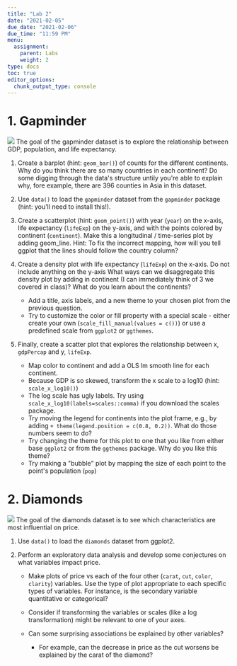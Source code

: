 ```yaml
---
title: "Lab 2"
date: "2021-02-05"
due_date: "2021-02-06"
due_time: "11:59 PM"
menu:
  assignment:
    parent: Labs
    weight: 2
type: docs
toc: true
editor_options: 
  chunk_output_type: console
---
```




# 1. Gapminder
![](https://storage.googleapis.com/kaggle-datasets-images/373567/726490/b870208e6f91c6a6c940f8a4df111c87/dataset-cover.png?t=2019-10-22-19-47-34)
The goal of the gapminder dataset is to explore the relationship between GDP, population, and life expectancy.

1. Create a barplot (hint: `geom_bar()`) of counts for the different continents. Why do you think there are so many countries in each continent? Do some digging through the data's structure untily you're able to explain why, fore example, there are 396 counties in Asia in this dataset.

2.  Use `data()` to load the `gapminder` dataset from the `gapminder` package (hint: you'll need to install this!).

3.  Create a scatterplot (hint: `geom_point()`) with year (`year`) on the x-axis, life expectancy (`lifeExp`) on the y-axis, and with the points colored by continent (`continent`). Make this a longitudinal / time-series plot by adding geom_line. Hint: To fix the incorrect mapping, how will you tell ggplot that the lines should follow the country column?

4.  Create a density plot with life expectancy (`lifeExp`) on the x-axis. Do not include anything on the y-axis What ways can we disaggregate this density plot by adding in continent (I can immediately think of 3 we covered in class)? What do you learn about the continents?

    -   Add a title, axis labels, and a new theme to your chosen plot from the previous question.
    -   Try to customize the color or fill property with a special scale - either create your own (`scale_fill_manual(values = c())`) or use a predefined scale from `ggplot2` or `ggthemes`.

5.  Finally, create a scatter plot that explores the relationship between x, `gdpPercap` and y, `lifeExp`.

    -   Map color to continent and add a OLS lm smooth line for each continent.
    -   Because GDP is so skewed, transform the x scale to a log10 (hint: `scale_x_log10()`)
    -   The log scale has ugly labels. Try using `scale_x_log10(labels=scales::comma)` if you download the scales package.
    -   Try moving the legend for continents into the plot frame, e.g., by adding `+ theme(legend.position = c(0.8, 0.2))`. What do those numbers seem to do?
    -   Try changing the theme for this plot to one that you like from either base `ggplot2` or from the `ggthemes` package. Why do you like this theme?
    -   Try making a "bubble" plot by mapping the size of each point to the point's population (`pop`)

# 2. Diamonds
![](https://datasciencereview.com/wp-content/uploads/2018/08/Diamond-Carat-Relationship.png)
The goal of the diamonds dataset is to see which characteristics are most influential on price.

1.  Use `data()` to load the `diamonds` dataset from ggplot2.

2.  Perform an exploratory data analysis and develop some conjectures on what variables impact price.

    -   Make plots of price vs each of the four other (`carat`, `cut`, `color`, `clarity`) variables. Use the type of plot appropriate to each specific types of variables. For instance, is the secondary variable quantitative or categorical? 

    -   Consider if transforming the variables or scales (like a log transformation) might be relevant to one of your axes.

    -   Can some surprising associations be explained by other variables?

        -   For example, can the decrease in price as the cut worsens be explained by the carat of the diamond?
